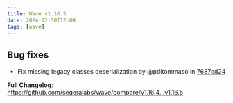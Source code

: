 ```yaml
---
title: Wave v1.16.5
date: 2024-12-30T12:00
tags: [wave]
---
```


## Bug fixes

- Fix missing legacy classes deserialization by @pditommaso in [7687cd24](https://github.com/seqeralabs/wave/commit/7687cd242caef225842c0e0170db531d148be534)

**Full Changelog**: https://github.com/seqeralabs/wave/compare/v1.16.4...v1.16.5
